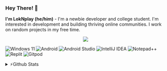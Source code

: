 ### Hey There! 👋
**I'm LokNplay (he/him)** - I'm a newbie developer and college student. I'm interested in development and building thriving online communities. I work on random projects in my free time.

<p align="center">
  <a href="https://skillicons.dev">
    <img src="https://skillicons.dev/icons?i=html,css,js,java,regex,bash,md,git,github,githubactions&perline=5" />
  </a>
</p>

![Windows 11](https://img.shields.io/badge/Windows%2011-%230079d5.svg?style=for-the-badge&logo=Windows%2011&logoColor=white)
![Android](https://img.shields.io/badge/Android-3DDC84?style=for-the-badge&logo=android&logoColor=white)
![Android Studio](https://img.shields.io/badge/Android%20Studio-3DDC84.svg?style=for-the-badge&logo=android-studio&logoColor=white)
![IntelliJ IDEA](https://img.shields.io/badge/IntelliJIDEA-000000.svg?style=for-the-badge&logo=intellij-idea&logoColor=white)
![Notepad++](https://img.shields.io/badge/Notepad++-90E59A.svg?style=for-the-badge&logo=notepad%2b%2b&logoColor=black)
![Replit](https://img.shields.io/badge/Replit-DD1200?style=for-the-badge&logo=Replit&logoColor=white)
![Gitpod](https://img.shields.io/badge/gitpod-f06611.svg?style=for-the-badge&logo=gitpod&logoColor=white)

<details>
  <summary>⚡Github Stats </summary>
  
  <a href="#">![Github stats](https://github-readme-stats.vercel.app/api?username=LokNplay&theme=blueberry&show_icons=true&count_private=true&hide_border=true&line_height=20)</a>
  <a href="#">![Top Langs](https://github-readme-stats.vercel.app/api/top-langs/?username=LokNplay&layout=compact&theme=blueberry&count_private=true&hide_border=true)</a>
</details>
